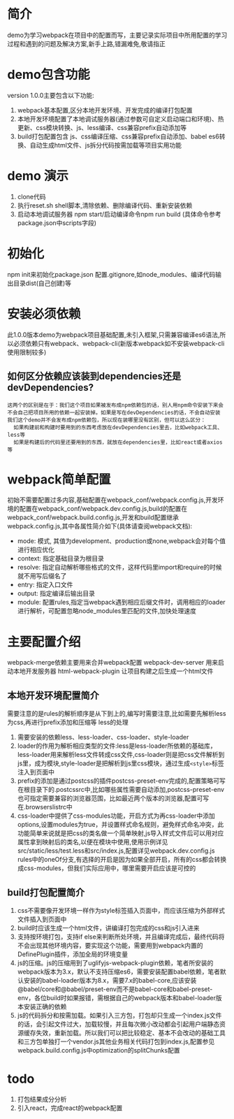 # 简介
  demo为学习webpack在项目中的配置而写，主要记录实际项目中所用配置的学习过程和遇到的问题及解决方案,新手上路,错漏难免,敬请指正
  
# demo包含功能
  version 1.0.0主要包含以下功能:
  1. webpack基本配置,区分本地开发环境、开发完成的编译打包配置
  2. 本地开发环境配置了本地调试服务器(通过参数可自定义启动端口和环境)、热更新、css模块转换、js、less编译、css兼容prefix自动添加等
  3. build打包配置包含 js、css编译压缩、css兼容prefix自动添加、babel es6转换、自动生成html文件、js拆分代码按需加载等项目实用功能

# demo 演示
  1. clone代码
  2. 执行reset.sh shell脚本,清除依赖、删除编译代码、重新安装依赖
  3. 启动本地调试服务器 npm start/启动编译命令npm run build (具体命令参考package.json中scripts字段)

# 初始化
  npm init来初始化package.json
  配置.gitignore,如node_modules、编译代码输出目录dist(自己创建)等
  
# 安装必须依赖
  此1.0.0版本demo为webpack项目基础配置,未引入框架,只需兼容编译es6语法,所以必须依赖只有webpack、webpack-cli(新版本webpack如不安装webpack-cli使用限制较多)
## 如何区分依赖应该装到dependencies还是devDependencies?
    这两个的区别是在于：我们这个项目如果被发布成npm依赖包的话，别人用npm命令安装下来会不会自己把项目所用的依赖一起安装掉。如果是写在devDependencies的话，不会自动安装
    我们这个demo并不会发布成npm依赖包，所以现在装哪里没有区别，但可以这么区分：
      如果构建前和构建时要用到的东西考虑放在devDependencies里去，比如webpack工具、less等
      如果是构建后的代码里还要用到的东西，就放在dependencies里，比如react或者axios等
      
# webpack简单配置
  初始不需要配置过多内容,基础配置在webpack_conf/webpack.config.js,开发环境的配置在webpack_conf/webpack.dev.config.js,build的配置在webpack_conf/webpack.build.config.js,开发和build配置继承webpack.config.js,其中各属性简介如下(具体请查阅webpack文档):
  * mode: 模式, 其值为development、production或none,webpack会对每个值进行相应优化
  * context: 指定基础目录为根目录
  * resolve: 指定自动解析哪些格式的文件，这样代码里import和require的时候就不用写后缀名了
  * entry: 指定入口文件
  * output: 指定编译后输出目录
  * module: 配置rules,指定当webpack遇到相应后缀文件时，调用相应的loader进行解析，可配置忽略node_modules里匹配的文件,加快处理速度

# 主要配置介绍
  webpack-merge依赖主要用来合并webpack配置
  webpack-dev-server 用来启动本地开发服务器
  html-webpack-plugin 让项目构建之后生成一个html文件
## 本地开发环境配置简介
  需要注意的是rules的解析顺序是从下到上的,编写时需要注意,比如需要先解析less为css,再进行prefix添加和压缩等
  less的处理
  1. 需要安装的依赖less、less-loader、css-loader、style-loader
  2. loader的作用为解析相应类型的文件:less是less-loader所依赖的基础库，less-loader用来解析less文件转成css文件,css-loader则是把css文件解析到js里，成为模块,style-loader是把解析到js里css模块，通过生成`<style>`标签注入到页面中
  3. prefix的添加是通过postcss的插件postcss-preset-env完成的,配置策略可写在根目录下的.postcssrc中,比如哪些属性需要自动添加,postcss-preset-env也可指定需要兼容的浏览器范围，比如最近两个版本的浏览器,配置可写在.browserslistrc中
  4. css-loader中提供了css-modules功能，开启方式为再css-loader中添加options,设置modules为true，并设置样式命名规则，避免样式命名冲突，此功能简单来说就是把css的类名做一个简单映射,js导入样式文件后可以用对应属性拿到映射后的类名,以便在模块中使用,使用示例详见src/static/less/test.less和src/index.js,配置详见webpack.dev.config.js rules中的oneOf分支,有选择的开启是因为如果全部开启，所有的css都会转换成css-modules，但我们实际应用中，哪里需要开启应该是可控的
## build打包配置简介
  1. css不需要像开发环境一样作为style标签插入页面中，而应该压缩为外部样式文件插入到页面中
  2. build时应该生成一个html文件，讲编译打包完成的css和js引入进来
  3. 支持按环境打包，支持if else来判断所处环境，并且编译完成后，最终代码将不会出现其他环境内容，要实现这个功能，需要用到webpack内置的DefinePlugin插件，添加全局的环境变量
  4. js的压缩。js的压缩用到了uglifyjs-webpack-plugin依赖，笔者所安装的webpack版本为3.x，默认不支持压缩es6，需要安装配置babel依赖，笔者默认安装的babel-loader版本为8.x，需要7.x的babel-core,应该安装@babel/core和@babel/preset-env而不是babel-core和babel-preset-env，各位build时如果报错，需根据自己的webpack版本和babel-loader版本安装正确的依赖
  5. js的代码拆分和按需加载。如果引入三方包，打包却只生成一个index.js文件的话，会引起文件过大，加载较慢，并且每次微小改动都会引起用户端静态资源缓存失效，重新加载。所以我们可以把比较稳定、基本不会改动的基础工具和三方包单独打一个vendor.js其他业务相关代码打包到index.js,配置参见webpack.build.config.js中optimization的splitChunks配置
    
# todo
  1. 打包结果成分分析
  2. 引入react，完成react的webpack配置

  


